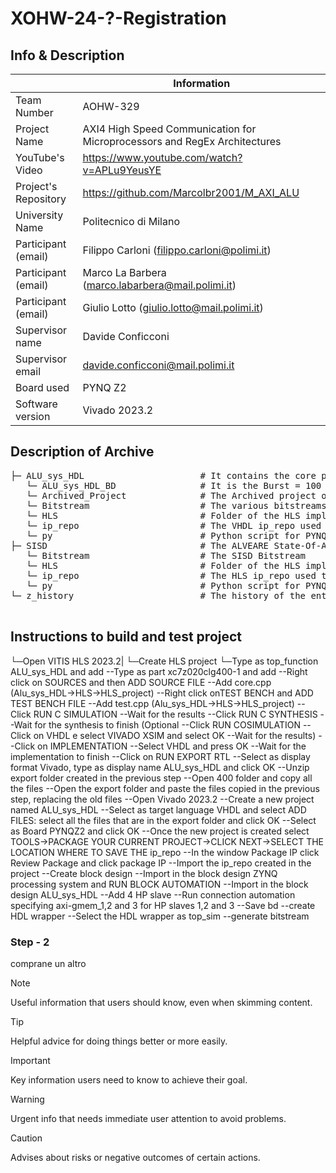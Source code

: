 # XOHW-24-?-Registration
## Info & Description

|                         | Information   |
| -------------           | ------------- |
| Team Number             | AOHW-329      |
| Project Name            | AXI4 High Speed Communication for Microprocessors and RegEx Architectures  |
| YouTube's Video         | https://www.youtube.com/watch?v=APLu9YeusYE |
| Project's Repository    | https://github.com/Marcolbr2001/M_AXI_ALU      |
| University Name         | Politecnico di Milano      |
| Participant (email)     | Filippo Carloni (filippo.carloni@polimi.it)      |
| Participant (email)     | Marco La Barbera (marco.labarbera@mail.polimi.it)      |
| Participant (email)     | Giulio Lotto (giulio.lotto@mail.polimi.it)      |
| Supervisor name         | Davide Conficconi      |
| Supervisor email        | davide.conficconi@mail.polimi.it |
| Board used              | PYNQ Z2 |
| Software version        | Vivado 2023.2 |

## Description of Archive

<pre>
├─ ALU_sys_HDL                      # It contains the core project
   └─ ALU_sys_HDL_BD                # It is the Burst = 100 default implementation
   └─ Archived_Project              # The Archived project of the Burst = 100 Default implementation
   └─ Bitstream                     # The various bitstreams (50, 100, 200, 400)
   └─ HLS                           # Folder of the HLS implementation
   └─ ip_repo                       # The VHDL ip_repo used to generate ALU_sys_HD
   └─ py                            # Python script for PYNQ testing
├─ SISD                             # The ALVEARE State-Of-Art
   └─ Bitstream                     # The SISD Bitstream
   └─ HLS                           # Folder of the HLS implementation
   └─ ip_repo                       # The HLS ip_repo used to generate SISD
   └─ py                            # Python script for PYNQ testing
└─ z_history                        # The history of the entire project

</pre>

## Instructions to build and test project


└─Open VITIS HLS 2023.2|
└─Create HLS project
└─Type as top_function ALU_sys_HDL and add
--Type as part xc7z020clg400-1 and add
--Right click on SOURCES and then ADD SOURCE FILE
--Add core.cpp (Alu_sys_HDL->HLS->HLS_project)
--Right click onTEST BENCH and ADD TEST BENCH FILE
--Add test.cpp (Alu_sys_HDL->HLS->HLS_project)
--Click RUN C SIMULATION
--Wait for the results
--Click RUN C SYNTHESIS
--Wait for the synthesis to finish
(Optional
--Click RUN COSIMULATION
--Click on VHDL e select VIVADO XSIM and select OK
--Wait for the results)
--Click on IMPLEMENTATION
--Select VHDL and press OK
--Wait for the implementation to finish
--Click on RUN EXPORT RTL
--Select as display format Vivado, type as display name ALU_sys_HDL and click OK
--Unzip export folder created in the previous step
--Open 400 folder and copy all the files
--Open the export folder and paste the files copied in the previous step, replacing the old files
--Open Vivado 2023.2
--Create a new project named ALU_sys_HDL
--Select as target language VHDL and select ADD FILES: select all the files that are in the export folder and click OK
--Select as Board PYNQZ2 and click OK
--Once the new project is created select TOOLS->PACKAGE YOUR CURRENT PROJECT->CLICK NEXT->SELECT THE LOCATION WHERE TO SAVE THE ip_repo
--In the window Package IP click Review Package and click package IP
--Import the ip_repo created in the project
--Create block design
--Import in the block design ZYNQ processing system and RUN BLOCK AUTOMATION
--Import in the block design ALU_sys_HDL
--Add 4 HP slave
--Run connection automation specifying axi-gmem_1,2 and 3 for HP slaves 1,2 and 3
--Save bd
--create HDL wrapper
--Select the HDL wrapper as top_sim
--generate bitstream
</pre>
### Step - 2

comprane un altro


> [!NOTE]
> Useful information that users should know, even when skimming content.

> [!TIP]
> Helpful advice for doing things better or more easily.

> [!IMPORTANT]
> Key information users need to know to achieve their goal.

> [!WARNING]
> Urgent info that needs immediate user attention to avoid problems.

> [!CAUTION]
> Advises about risks or negative outcomes of certain actions.
